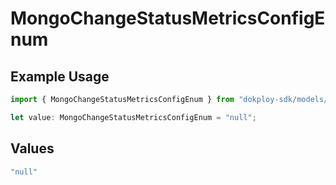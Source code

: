 # MongoChangeStatusMetricsConfigEnum

## Example Usage

```typescript
import { MongoChangeStatusMetricsConfigEnum } from "dokploy-sdk/models/operations";

let value: MongoChangeStatusMetricsConfigEnum = "null";
```

## Values

```typescript
"null"
```